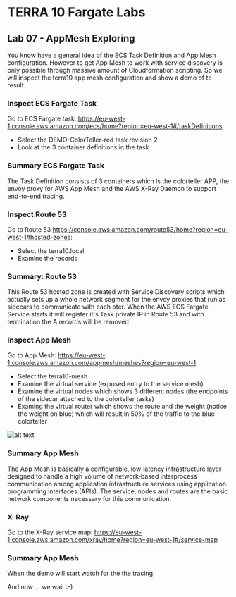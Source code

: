 # TERRA 10 Fargate Labs

## Lab 07 - AppMesh Exploring

You know have a general idea of the ECS Task Definition and App Mesh configuration. However to get App Mesh to work with service discovery is only possible through massive amount of Cloudformation scripting. So we will inspect the terra10 app mesh configuration and show a demo of te result.

### Inspect ECS Fargate Task
Go to ECS Fargate task: https://eu-west-1.console.aws.amazon.com/ecs/home?region=eu-west-1#/taskDefinitions
- Select the DEMO-ColorTeller-red task revision 2
- Look at the 3 container definitions in the task

### Summary ECS Fargate Task
The Task Definition consists of 3 containers which is the colorteller APP, the envoy proxy for AWS App Mesh and the AWS X-Ray Daemon to support end-to-end tracing.

### Inspect Route 53 
Go to Route 53 https://console.aws.amazon.com/route53/home?region=eu-west-1#hosted-zones: 
- Select the terra10.local 
- Examine the records

### Summary: Route 53
This Route 53 hosted zone is created with Service Discovery scripts which actually sets up a whole network segment for the envoy proxies that run as sidecars to communicate with each oter. When the AWS ECS Fargate Service starts it will register it's Task private IP in Route 53 and with termination the A records will be removed.

### Inspect App Mesh
Go to App Mesh: https://eu-west-1.console.aws.amazon.com/appmesh/meshes?region=eu-west-1
- Select the terra10-mesh
- Examine the virtual service (exposed entry to the service mesh)
- Examine the virtual nodes which shows 3 different nodes (the endpoints of the sidecar attached to the colorteller tasks)
- Examing the virtual router which shows the route and the weight (notice the weight on blue) which will result in 50% of the traffic to the blue colorteller

![alt text](https://github.com/terra10/codefest_ecsfargate/raw/master/lab07-appmesh-exploring/lab07-virtualroute.png "Virtual Route")

### Summary App Mesh
The App Mesh is basically a configurable, low‑latency infrastructure layer designed to handle a high volume of network‑based interprocess communication among application infrastructure services using application programming interfaces (APIs). The service, nodes and routes are the basic network components necessary for this communication.

### X-Ray
Go to the X-Ray service map: https://eu-west-1.console.aws.amazon.com/xray/home?region=eu-west-1#/service-map

### Summary App Mesh
When the demo will start watch for the the tracing.

And now ... we wait :-)